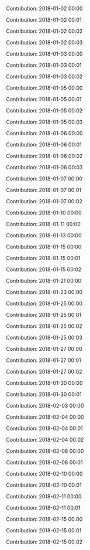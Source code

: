 Contribution: 2018-01-02 00:00

Contribution: 2018-01-02 00:01

Contribution: 2018-01-02 00:02

Contribution: 2018-01-02 00:03

Contribution: 2018-01-03 00:00

Contribution: 2018-01-03 00:01

Contribution: 2018-01-03 00:02

Contribution: 2018-01-05 00:00

Contribution: 2018-01-05 00:01

Contribution: 2018-01-05 00:02

Contribution: 2018-01-05 00:03

Contribution: 2018-01-06 00:00

Contribution: 2018-01-06 00:01

Contribution: 2018-01-06 00:02

Contribution: 2018-01-06 00:03

Contribution: 2018-01-07 00:00

Contribution: 2018-01-07 00:01

Contribution: 2018-01-07 00:02

Contribution: 2018-01-10 00:00

Contribution: 2018-01-11 00:00

Contribution: 2018-01-13 00:00

Contribution: 2018-01-15 00:00

Contribution: 2018-01-15 00:01

Contribution: 2018-01-15 00:02

Contribution: 2018-01-21 00:00

Contribution: 2018-01-23 00:00

Contribution: 2018-01-25 00:00

Contribution: 2018-01-25 00:01

Contribution: 2018-01-25 00:02

Contribution: 2018-01-25 00:03

Contribution: 2018-01-27 00:00

Contribution: 2018-01-27 00:01

Contribution: 2018-01-27 00:02

Contribution: 2018-01-30 00:00

Contribution: 2018-01-30 00:01

Contribution: 2018-02-03 00:00

Contribution: 2018-02-04 00:00

Contribution: 2018-02-04 00:01

Contribution: 2018-02-04 00:02

Contribution: 2018-02-08 00:00

Contribution: 2018-02-08 00:01

Contribution: 2018-02-10 00:00

Contribution: 2018-02-10 00:01

Contribution: 2018-02-11 00:00

Contribution: 2018-02-11 00:01

Contribution: 2018-02-15 00:00

Contribution: 2018-02-15 00:01

Contribution: 2018-02-15 00:02


